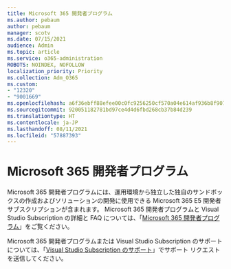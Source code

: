 ```yaml
---
title: Microsoft 365 開発者プログラム
ms.author: pebaum
author: pebaum
manager: scotv
ms.date: 07/15/2021
audience: Admin
ms.topic: article
ms.service: o365-administration
ROBOTS: NOINDEX, NOFOLLOW
localization_priority: Priority
ms.collection: Adm_O365
ms.custom:
- "12320"
- "9001669"
ms.openlocfilehash: a6f36ebff88efee00c0fc9256250cf570a04e614af936b8f907d564e0e82398f
ms.sourcegitcommit: 920051182781bd97ce4d4d6fbd268cb37b84d239
ms.translationtype: HT
ms.contentlocale: ja-JP
ms.lasthandoff: 08/11/2021
ms.locfileid: "57887393"
---
```

# <a name="microsoft-365-developer-program"></a>Microsoft 365 開発者プログラム

Microsoft 365 開発者プログラムには、運用環境から独立した独自のサンドボックスの作成およびソリューションの開発に使用できる Microsoft 365 E5 開発者サブスクリプションが含まれます。 Microsoft 365 開発者プログラムと Visual Studio Subscription の詳細と FAQ については、「[Microsoft 365 開発者プログラム](https://docs.microsoft.com/office/developer-program/microsoft-365-developer-program)」をご覧ください。

Microsoft 365 開発者プログラムまたは Visual Studio Subscription のサポートについては、「[Visual Studio Subscription のサポート](https://visualstudio.microsoft.com/subscriptions/support/)」でサポート リクエストを送信してください。
